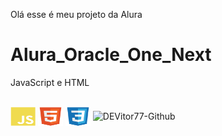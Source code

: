 Olá esse é meu projeto da Alura
# Alura_Oracle_One_Next
JavaScript e HTML

<div style="display: inline_block"><br>

  <img align="center" alt="DEVitor77-Js" height="30" width="40" src="https://raw.githubusercontent.com/devicons/devicon/master/icons/javascript/javascript-plain.svg">
  <img align="center" alt="DEVitor77-HTML" height="30" width="40" src="https://raw.githubusercontent.com/devicons/devicon/master/icons/html5/html5-original.svg">
  <img align="center" alt="DEVitor77-CSS" height="30" width="40" src="https://raw.githubusercontent.com/devicons/devicon/master/icons/css3/css3-original.svg">
  <img align="center" alt="DEVitor77-Github" height="30" width="40" src="https://cdn.jsdelivr.net/gh/devicons/devicon/icons/github/github-original.svg" />

</div>  
